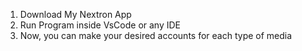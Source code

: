 1. Download My Nextron App
2. Run Program inside VsCode or any IDE
3. Now, you can make your desired accounts for each type of media
